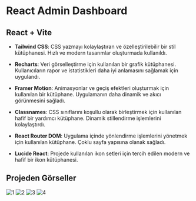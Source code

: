 # React Admin Dashboard

## React + Vite

- **Tailwind CSS**: CSS yazmayı kolaylaştıran ve özelleştirilebilir bir stil kütüphanesi. Hızlı ve modern tasarımlar oluşturmada kullanıldı.

- **Recharts**: Veri görselleştirme için kullanılan bir grafik kütüphanesi. Kullanıcıların rapor ve istatistikleri daha iyi anlamasını sağlamak için uygulandı.

- **Framer Motion**: Animasyonlar ve geçiş efektleri oluşturmak için kullanılan bir kütüphane. Uygulamanın daha dinamik ve akıcı görünmesini sağladı.

- **Classnames**: CSS sınıflarını koşullu olarak birleştirmek için kullanılan hafif bir yardımcı kütüphane. Dinamik stillendirme işlemlerini kolaylaştırdı.

- **React Router DOM**: Uygulama içinde yönlendirme işlemlerini yönetmek için kullanılan kütüphane. Çoklu sayfa yapısına olanak sağladı.

- **Lucide React**: Projede kullanılan ikon setleri için tercih edilen modern ve hafif bir ikon kütüphanesi.

## Projeden Görseller

![1](images/1.png)
![2](images/2.png)
![3](images/3.png)
![4](images/4.png)
